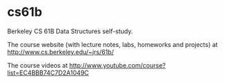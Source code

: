 cs61b
=====
Berkeley CS 61B Data Structures self-study.

The course website (with lecture notes, labs, homeworks and projects) at
http://www.cs.berkeley.edu/~jrs/61b/

The course videos at
http://www.youtube.com/course?list=EC4BBB74C7D2A1049C
